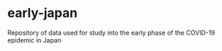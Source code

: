 # early-japan
Repository of data used for study into the early phase of the COVID-19 epidemic in Japan
